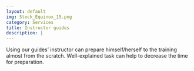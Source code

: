 ```yaml
---
layout: default
img: Stock_Equinox_15.png
category: Services
title: Instructor guides
description: |
---
```

  Using our guides’ instructor can prepare himself/herself to the training almost from the scratch.
  Well-explained task can help to decrease the time for preparation. 
